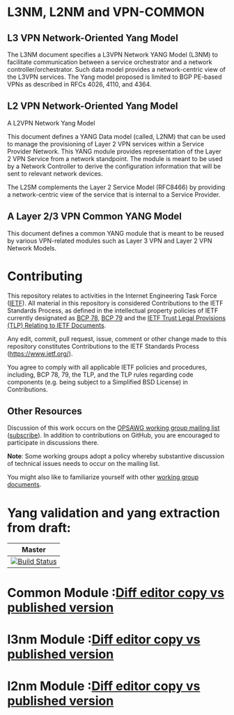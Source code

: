 # L3NM, L2NM and VPN-COMMON
## L3 VPN Network-Oriented Yang Model

The L3NM document specifies a L3VPN Network YANG Model (L3NM) to facilitate communication 
between a service orchestrator and a network
   controller/orchestrator.  Such data model provides a network-centric
   view of the L3VPN services.  The Yang model proposed is limited to
   BGP PE-based VPNs as described in RFCs 4026, 4110, and 4364.
## L2 VPN Network-Oriented Yang Model
A L2VPN Network Yang Model

This document defines a YANG Data model (called, L2NM) that can be used to manage the provisioning of Layer 2 VPN services within a Service Provider Network. This YANG module provides representation of the Layer 2 VPN Service from a network standpoint. The module is meant to be used by a Network Controller to derive the configuration information that will be sent to relevant network devices.

The L2SM complements the Layer 2 Service Model (RFC8466) by providing a network-centric view of the service that is internal to a Service Provider.

##  A Layer 2/3 VPN Common YANG Model
This document defines a common YANG module that is meant to be reused
   by various VPN-related modules such as Layer 3 VPN and Layer 2 VPN
   Network Models.
   
# Contributing

This repository relates to activities in the Internet Engineering Task Force
([IETF](https://www.ietf.org/)). All material in this repository is considered
Contributions to the IETF Standards Process, as defined in the intellectual
property policies of IETF currently designated as
[BCP 78](https://www.rfc-editor.org/info/bcp78),
[BCP 79](https://www.rfc-editor.org/info/bcp79) and the
[IETF Trust Legal Provisions (TLP) Relating to IETF Documents](http://trustee.ietf.org/trust-legal-provisions.html).

Any edit, commit, pull request, issue, comment or other change made to this
repository constitutes Contributions to the IETF Standards Process
(https://www.ietf.org/).

You agree to comply with all applicable IETF policies and procedures, including,
BCP 78, 79, the TLP, and the TLP rules regarding code components (e.g. being
subject to a Simplified BSD License) in Contributions.


## Other Resources

Discussion of this work occurs on the
[OPSAWG working group mailing list](https://mailarchive.ietf.org/arch/browse/opsawg/)
([subscribe](https://www.ietf.org/mailman/listinfo/opsawg)).  In addition to
contributions on GitHub, you are encouraged to participate in discussions there.

**Note**: Some working groups adopt a policy whereby substantive discussion of
technical issues needs to occur on the mailing list.

You might also like to familiarize yourself with other
[working group documents](https://datatracker.ietf.org/wg/opsawg/documents/).

  
# Yang validation and yang extraction from draft:

| **Master**  
|:---:|
| [![Build Status](https://travis-ci.org/IETF-OPSAWG-WG/l3nm.svg?branch=master)](https://travis-ci.org/IETF-OPSAWG-WG/l3nm.svg?branch=master) |

# Common Module :[Diff editor copy vs published version](https://www.ietf.org/rfcdiff?url1=draft-ietf-opsawg-vpn-common&url2=https://raw.githubusercontent.com/IETF-OPSAWG-WG/l3nm/master/I-D-vpn-common/draft-ietf-opsawg-vpn-common.txt)
# l3nm Module :[Diff editor copy vs published version](https://www.ietf.org/rfcdiff?url1=draft-ietf-opsawg-l3sm-l3nm&url2=https://raw.githubusercontent.com/IETF-OPSAWG-WG/l3nm/master/I-D-L3NM/draft-ietf-opsawg-l3sm-l3nm.txt)
# l2nm Module :[Diff editor copy vs published version](https://www.ietf.org/rfcdiff?url1=draft-ietf-opsawg-l2nm&url2=https://raw.githubusercontent.com/IETF-OPSAWG-WG/l3nm/master/I-D-L2NM/draft-ietf-opsawg-l2nm.txt)
